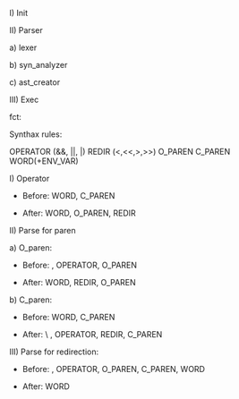I) Init

II) Parser

a) lexer

b) syn_analyzer

c) ast_creator

III) Exec

fct: 



Synthax rules: 

OPERATOR (&&, ||, |)
REDIR (<,<<,>,>>)
O_PAREN 
C_PAREN
WORD(+ENV_VAR)

I) Operator 

- Before: WORD, C_PAREN

- After: WORD, O_PAREN, REDIR

II) Parse for paren

a) O_paren:

- Before: \, OPERATOR, O_PAREN

- After: WORD, REDIR, O_PAREN

b) C_paren:

- Before: WORD, C_PAREN

- After: \ , OPERATOR, REDIR, C_PAREN

III) Parse for redirection:

- Before: \, OPERATOR, O_PAREN, C_PAREN, WORD

- After: WORD
